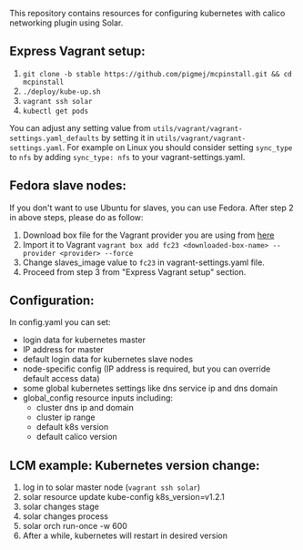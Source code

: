 This repository contains resources for configuring kubernetes with calico networking plugin using Solar.

Express Vagrant setup:
---------------------

1. `git clone -b stable https://github.com/pigmej/mcpinstall.git && cd mcpinstall`
2. `./deploy/kube-up.sh`
3. `vagrant ssh solar`
4. `kubectl get pods`

You can adjust any setting value from `utils/vagrant/vagrant-settings.yaml_defaults` by setting it in `utils/vagrant/vagrant-settings.yaml`. For example on Linux you should consider setting `sync_type` to `nfs` by adding `sync_type: nfs` to your vagrant-settings.yaml.

Fedora slave nodes:
-------------------

If you don't want to use Ubuntu for slaves, you can use Fedora. After step 2 in above steps, please do as follow:

1. Download box file for the Vagrant provider you are using from [here](https://dl.fedoraproject.org/pub/fedora/linux/releases/23/Cloud/x86_64/Images/)
2. Import it to Vagrant `vagrant box add fc23 <downloaded-box-name> --provider <provider> --force`
3. Change slaves_image value to `fc23` in vagrant-settings.yaml file.
4. Proceed from step 3 from "Express Vagrant setup" section.


Configuration:
--------------

In config.yaml you can set:
- login data for kubernetes master
- IP address for master
- default login data for kubernetes slave nodes
- node-specific config (IP address is required, but you can override default access data)
- some global kubernetes settings like dns service ip and dns domain
- global_config resource inputs including:
  - cluster dns ip and domain
  - cluster ip range
  - default k8s version
  - default calico version

LCM example: Kubernetes version change:
--------------------------------------

1. log in to solar master node (`vagrant ssh solar`)
2. solar resource update kube-config k8s_version=v1.2.1
3. solar changes stage
4. solar changes process
5. solar orch run-once -w 600
6. After a while, kubernetes will restart in desired version
